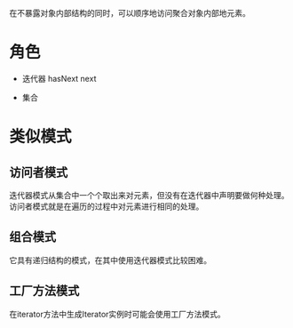 在不暴露对象内部结构的同时，可以顺序地访问聚合对象内部地元素。

# 角色
- 迭代器
hasNext
next

- 集合


# 类似模式
## 访问者模式
迭代器模式从集合中一个个取出来对元素，但没有在迭代器中声明要做何种处理。
访问者模式就是在遍历的过程中对元素进行相同的处理。

## 组合模式
它具有递归结构的模式，在其中使用迭代器模式比较困难。

## 工厂方法模式
在iterator方法中生成Iterator实例时可能会使用工厂方法模式。

